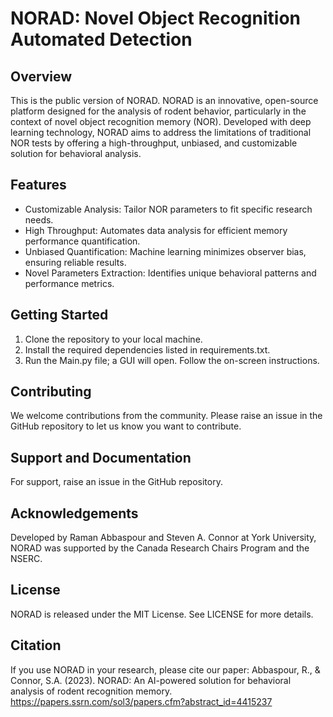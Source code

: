 # NORAD: Novel Object Recognition Automated Detection
## Overview
This is the public version of NORAD. NORAD is an innovative, open-source platform designed for the analysis of rodent behavior, particularly in the context of novel object recognition memory (NOR). Developed with deep learning technology, NORAD aims to address the limitations of traditional NOR tests by offering a high-throughput, unbiased, and customizable solution for behavioral analysis.

## Features
- Customizable Analysis: Tailor NOR parameters to fit specific research needs.
- High Throughput: Automates data analysis for efficient memory performance quantification.
- Unbiased Quantification: Machine learning minimizes observer bias, ensuring reliable results.
- Novel Parameters Extraction: Identifies unique behavioral patterns and performance metrics.
## Getting Started
1. Clone the repository to your local machine.
2. Install the required dependencies listed in requirements.txt.
3. Run the Main.py file; a GUI will open. Follow the on-screen instructions.



## Contributing
We welcome contributions from the community. Please raise an issue in the GitHub repository to let us know you want to contribute.

## Support and Documentation
For support, raise an issue in the GitHub repository.

## Acknowledgements
Developed by Raman Abbaspour and Steven A. Connor at York University, NORAD was supported by the Canada Research Chairs Program and the NSERC.

## License
NORAD is released under the MIT License. See LICENSE for more details.

## Citation
If you use NORAD in your research, please cite our paper: Abbaspour, R., & Connor, S.A. (2023). NORAD: An AI-powered solution for behavioral analysis of rodent recognition memory. https://papers.ssrn.com/sol3/papers.cfm?abstract_id=4415237
